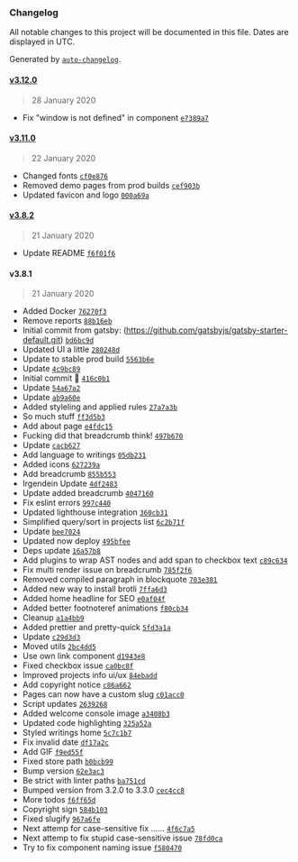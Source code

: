 ### Changelog

All notable changes to this project will be documented in this file. Dates are displayed in UTC.

Generated by [`auto-changelog`](https://github.com/CookPete/auto-changelog).

#### [v3.12.0](https://github.com/muuvmuuv/portfolio/compare/v3.11.0...v3.12.0)

> 28 January 2020

- Fix "window is not defined" in component [`e7389a7`](https://github.com/muuvmuuv/portfolio/commit/e7389a74ba0112213a74cbe8928dfa10aac0b939)

#### [v3.11.0](https://github.com/muuvmuuv/portfolio/compare/v3.8.2...v3.11.0)

> 22 January 2020

- Changed fonts [`cf0e876`](https://github.com/muuvmuuv/portfolio/commit/cf0e8762ecf66c01cb90465d2ffa3cf1211be3c1)
- Removed demo pages from prod builds [`cef903b`](https://github.com/muuvmuuv/portfolio/commit/cef903b464fdd7f3b47af9459a204ce7e9a1aec9)
- Updated favicon and logo [`000a69a`](https://github.com/muuvmuuv/portfolio/commit/000a69a4d13c08fe92f9ee1e2b5ee0b8afe9ea91)

#### [v3.8.2](https://github.com/muuvmuuv/portfolio/compare/v3.8.1...v3.8.2)

> 21 January 2020

- Update README [`f6f01f6`](https://github.com/muuvmuuv/portfolio/commit/f6f01f6d3e5b5cb22875d975b2b0ecad53c4ccf2)

#### v3.8.1

> 21 January 2020

- Added Docker [`76270f3`](https://github.com/muuvmuuv/portfolio/commit/76270f338de3e944bc763b5ef3a4bc1213e7bcab)
- Remove reports [`88b16eb`](https://github.com/muuvmuuv/portfolio/commit/88b16eb40adafac75d612415e23aac845a9e38f5)
- Initial commit from gatsby: (https://github.com/gatsbyjs/gatsby-starter-default.git) [`bd6bc9d`](https://github.com/muuvmuuv/portfolio/commit/bd6bc9dc6e71316f99fa22c6271b3a6dcdcd602b)
- Updated UI a little [`280248d`](https://github.com/muuvmuuv/portfolio/commit/280248d359c7d6a67dc7dc01d3489687c807818b)
- Update to stable prod build [`5563b6e`](https://github.com/muuvmuuv/portfolio/commit/5563b6e08ddc4795c5088ae3ce065db75bcec27b)
- Update [`4c9bc89`](https://github.com/muuvmuuv/portfolio/commit/4c9bc89cc61a6ced483ec4a729a1c58a75a4377a)
- Initial commit 🎡 [`416c0b1`](https://github.com/muuvmuuv/portfolio/commit/416c0b17dcd408804f1498c3944ffbdb05a20d5a)
- Update [`54a67a2`](https://github.com/muuvmuuv/portfolio/commit/54a67a2f2994adb9ab16621fa6e7828905974c4d)
- Update [`ab9a60e`](https://github.com/muuvmuuv/portfolio/commit/ab9a60eb8155dafb2a2cec2ebdfdf86cb7c1fc6c)
- Added styleling and applied rules [`27a7a3b`](https://github.com/muuvmuuv/portfolio/commit/27a7a3bdac34717566e65e7c0b64690d2c00c291)
- So much stuff [`ff3d5b3`](https://github.com/muuvmuuv/portfolio/commit/ff3d5b3012b169e14c953d9b06b001f704d9e4b7)
- Add about page [`e4fdc15`](https://github.com/muuvmuuv/portfolio/commit/e4fdc15edb1ef9a88c791170d3b96c4e8ecdd528)
- Fucking did that breadcrumb think! [`497b670`](https://github.com/muuvmuuv/portfolio/commit/497b67035735ba79b9b32442acaa4cab1c70f203)
- Update [`cacb627`](https://github.com/muuvmuuv/portfolio/commit/cacb6270a2f0e5c1b33e38298f3eb786c0153c73)
- Add language to writings [`05db231`](https://github.com/muuvmuuv/portfolio/commit/05db2319d37bf805613d566d5c759a46eec1a182)
- Added icons [`627239a`](https://github.com/muuvmuuv/portfolio/commit/627239ad1a5767686148fbb965df2b305ab3ed44)
- Add breadcrumb [`855b553`](https://github.com/muuvmuuv/portfolio/commit/855b5538303709737a73a65c4613b0b6f02ac857)
- Irgendein Update [`4df2483`](https://github.com/muuvmuuv/portfolio/commit/4df2483c364f3d520c373b334ae8c7d4d28791c4)
- Update added breadcrumb [`4047160`](https://github.com/muuvmuuv/portfolio/commit/40471606398137e715756abf84e1d7d767f34165)
- Fix eslint errors [`997c440`](https://github.com/muuvmuuv/portfolio/commit/997c440a30dd48c8e201b4a0ca4d7019b38ed21e)
- Updated lighthouse integration [`360cb31`](https://github.com/muuvmuuv/portfolio/commit/360cb31532408fd8df52f9ad0b165ceaa9f9ee60)
- Simplified query/sort in projects list [`6c2b71f`](https://github.com/muuvmuuv/portfolio/commit/6c2b71f1c37d8f16ff2e54707ec5321cc39b3d1f)
- Update [`bee7024`](https://github.com/muuvmuuv/portfolio/commit/bee7024f5b126278e6d70dc02fe454f84928a1d0)
- Updated now deploy [`495bfee`](https://github.com/muuvmuuv/portfolio/commit/495bfee2df01d7843dd4d65a79b95ecff4c53632)
- Deps update [`16a57b8`](https://github.com/muuvmuuv/portfolio/commit/16a57b806d0d7ab8899cc2bb6019762b62a1ebfd)
- Add plugins to wrap AST nodes and add span to checkbox text [`c89c634`](https://github.com/muuvmuuv/portfolio/commit/c89c6341f2cdbe08b880314e609b1ac512bced99)
- Fix multi render issue on breadcrumb [`785f2f6`](https://github.com/muuvmuuv/portfolio/commit/785f2f646926c60d02a76d0124fd62cd8a70437a)
- Removed compiled paragraph in blockquote [`703e381`](https://github.com/muuvmuuv/portfolio/commit/703e381e51e8d2b6f5d965d36abe445941da1ca0)
- Added new way to install brotli [`7ffa6d3`](https://github.com/muuvmuuv/portfolio/commit/7ffa6d3f21da77b51d03e548a3c720c27809d74b)
- Added home headline for SEO [`e0af04f`](https://github.com/muuvmuuv/portfolio/commit/e0af04f5dfbfb082092546e539d66ea87025506f)
- Added better footnoteref animations [`f80cb34`](https://github.com/muuvmuuv/portfolio/commit/f80cb34d1894a4ab2798686d3e285b4577fd7e3a)
- Cleanup [`a1a4bb9`](https://github.com/muuvmuuv/portfolio/commit/a1a4bb973c55c3e0e7cf10b3042deb9f458bcd73)
- Added prettier and pretty-quick [`5fd3a1a`](https://github.com/muuvmuuv/portfolio/commit/5fd3a1a808840bfc260bfe49a3ca9ae859583e2a)
- Update [`c29d3d3`](https://github.com/muuvmuuv/portfolio/commit/c29d3d31aed0f05e0cb6833e56ada2e721abe813)
- Moved utils [`2bc4dd5`](https://github.com/muuvmuuv/portfolio/commit/2bc4dd535c2f20dc95de79b80f3ac6595f8d80e5)
- Use own link component [`d1943e8`](https://github.com/muuvmuuv/portfolio/commit/d1943e8fd9b11a135d7c5e81c5fdc22543d0becb)
- Fixed checkbox issue [`ca0bc8f`](https://github.com/muuvmuuv/portfolio/commit/ca0bc8f952f5c18c5c83ce9cf1643faf718229df)
- Improved projects info ui/ux [`84ebadd`](https://github.com/muuvmuuv/portfolio/commit/84ebadd5c82335efd9b34329887b019394287985)
- Add copyright notice [`c86a662`](https://github.com/muuvmuuv/portfolio/commit/c86a6622fb83cea6afaf0cb7a23e930aabba58fe)
- Pages can now have a custom slug [`c01acc0`](https://github.com/muuvmuuv/portfolio/commit/c01acc0ed62262ceaa0da84d0480b5e47597c9ed)
- Script updates [`2639268`](https://github.com/muuvmuuv/portfolio/commit/2639268548f0a0cc3fccd6c5a0169a2e3f35ff66)
- Added welcome console image [`a3408b3`](https://github.com/muuvmuuv/portfolio/commit/a3408b3153eda1a8a34a55cb57026cf32b9eb73d)
- Updated code highlighting [`325a52a`](https://github.com/muuvmuuv/portfolio/commit/325a52aaae80d62587b3741dba9225f8efac6573)
- Styled writings home [`5c7c1b7`](https://github.com/muuvmuuv/portfolio/commit/5c7c1b7e9ebd40da462ec667636c4a2503dbd556)
- Fix invalid date [`df17a2c`](https://github.com/muuvmuuv/portfolio/commit/df17a2ce49e56145e26bfd38581f09c1afe126d7)
- Add GIF [`f9ed55f`](https://github.com/muuvmuuv/portfolio/commit/f9ed55ff7ca2db6dc56f8c46a6033230d102e885)
- Fixed store path [`b0bcb99`](https://github.com/muuvmuuv/portfolio/commit/b0bcb99919b8529b9eb574e7491d457f3319dd62)
- Bump version [`62e3ac3`](https://github.com/muuvmuuv/portfolio/commit/62e3ac3e11a72150f344b895d6ab61f013eac5d9)
- Be strict with linter paths [`ba751cd`](https://github.com/muuvmuuv/portfolio/commit/ba751cd3af78c2fe460e0e2160e3b789c96db084)
- Bumped version from 3.2.0 to 3.3.0 [`cec4cc8`](https://github.com/muuvmuuv/portfolio/commit/cec4cc898182d63b2fd7bca50b425255a4fb8235)
- More todos [`f6ff65d`](https://github.com/muuvmuuv/portfolio/commit/f6ff65df011854d75fd14cb9284ab46e48543a9c)
- Copyright sign [`584b103`](https://github.com/muuvmuuv/portfolio/commit/584b103f6ed427bd1c1d262b1edaab26063f7e75)
- Fixed slugify [`967a6fe`](https://github.com/muuvmuuv/portfolio/commit/967a6fee5517e39822e9198e1350fdf0738b75ba)
- Next attemp for case-sensitive fix ...... [`4f6c7a5`](https://github.com/muuvmuuv/portfolio/commit/4f6c7a576f0630be7cccfff4fc3f2e2a1885d5f3)
- Next attemp to fix stupid case-sensitive issue [`78fd0ca`](https://github.com/muuvmuuv/portfolio/commit/78fd0cad9f830ff88af5fc8357e794bb81132f04)
- Try to fix component naming issue [`f580470`](https://github.com/muuvmuuv/portfolio/commit/f5804701301e158215d83a609e6ad1427e4173f3)
